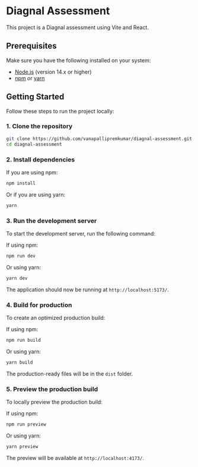 # Diagnal Assessment

This project is a Diagnal assessment using Vite and React.

## Prerequisites

Make sure you have the following installed on your system:

- [Node.js](https://nodejs.org/) (version 14.x or higher)
- [npm](https://www.npmjs.com/) or [yarn](https://yarnpkg.com/)

## Getting Started

Follow these steps to run the project locally:

### 1. Clone the repository

```bash
git clone https://github.com/vanapallipremkumar/diagnal-assessment.git
cd diagnal-assessment
```

### 2. Install dependencies

If you are using npm:

```bash
npm install
```

Or if you are using yarn:

```bash
yarn
```

### 3. Run the development server

To start the development server, run the following command:

If using npm:

```bash
npm run dev
```

Or using yarn:

```bash
yarn dev
```

The application should now be running at `http://localhost:5173/`.

### 4. Build for production

To create an optimized production build:

If using npm:

```bash
npm run build
```

Or using yarn:

```bash
yarn build
```

The production-ready files will be in the `dist` folder.

### 5. Preview the production build

To locally preview the production build:

If using npm:

```bash
npm run preview
```

Or using yarn:

```bash
yarn preview
```

The preview will be available at `http://localhost:4173/`.
